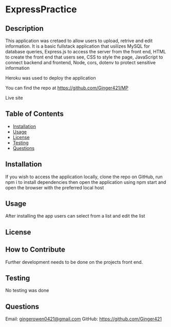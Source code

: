 
# ExpressPractice

## Description
This application was cretaed to allow users to upload, retrive and edit information. It is a basic fullstack application that usilizes MySQL for database queries, Express.js to access the server from the front end, HTML to create the front end that users see, CSS to style the page, JavaScript to connect backend and frontend, Node, cors, dotenv to protect sensitive information

Heroku was used to deploy the application

You can find the repo at https://github.com/Ginger421/MP

Live site
## Table of Contents
* [Installation](#installation)
* [Usage](#usage)
* [License](#)
* [Testing](#testing)
* [Questions](#questions)

## Installation 
If you wish to access the application locally, clone the repo on GitHub, run npm i to install dependencies then open the application using npm start and open the browser with the preferred local host
## Usage
After installing the app users can select from a list and edit the list

## License

## How to Contribute 
Further development needs to be done on the projects front end.

## Testing 
No testing was done

## Questions
Email: gingerowen0421@gmail.com
GitHub: https://github.com/Ginger421

